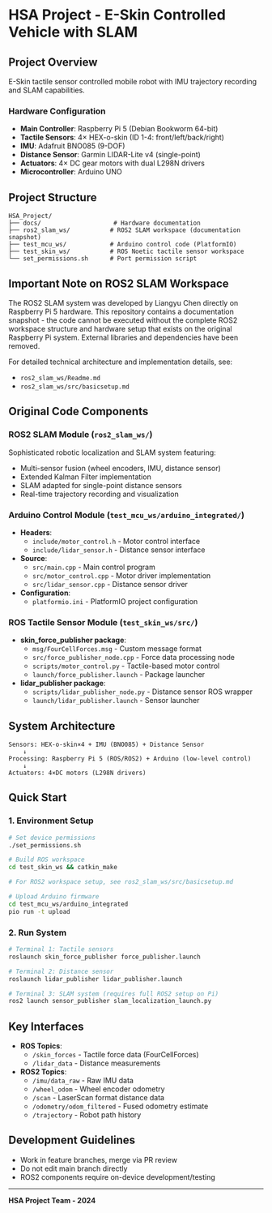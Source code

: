 # HSA Project - E-Skin Controlled Vehicle with SLAM

## Project Overview
E-Skin tactile sensor controlled mobile robot with IMU trajectory recording and SLAM capabilities.

### Hardware Configuration
- **Main Controller**: Raspberry Pi 5 (Debian Bookworm 64-bit)
- **Tactile Sensors**: 4× HEX-o-skin (ID 1-4: front/left/back/right)
- **IMU**: Adafruit BNO085 (9-DOF)
- **Distance Sensor**: Garmin LIDAR-Lite v4 (single-point)
- **Actuators**: 4× DC gear motors with dual L298N drivers
- **Microcontroller**: Arduino UNO

## Project Structure
```
HSA_Project/
├── docs/                    # Hardware documentation
├── ros2_slam_ws/           # ROS2 SLAM workspace (documentation snapshot)
├── test_mcu_ws/            # Arduino control code (PlatformIO)
├── test_skin_ws/           # ROS Noetic tactile sensor workspace
└── set_permissions.sh      # Port permission script
```

## Important Note on ROS2 SLAM Workspace
The ROS2 SLAM system was developed by Liangyu Chen directly on Raspberry Pi 5 hardware. This repository contains a documentation snapshot - the code cannot be executed without the complete ROS2 workspace structure and hardware setup that exists on the original Raspberry Pi system. External libraries and dependencies have been removed.

For detailed technical architecture and implementation details, see:
- `ros2_slam_ws/Readme.md`
- `ros2_slam_ws/src/basicsetup.md`

## Original Code Components

### ROS2 SLAM Module (`ros2_slam_ws/`)
Sophisticated robotic localization and SLAM system featuring:
- Multi-sensor fusion (wheel encoders, IMU, distance sensor)
- Extended Kalman Filter implementation
- SLAM adapted for single-point distance sensors
- Real-time trajectory recording and visualization

### Arduino Control Module (`test_mcu_ws/arduino_integrated/`)
- **Headers**:
  - `include/motor_control.h` - Motor control interface
  - `include/lidar_sensor.h` - Distance sensor interface
- **Source**:
  - `src/main.cpp` - Main control program
  - `src/motor_control.cpp` - Motor driver implementation
  - `src/lidar_sensor.cpp` - Distance sensor driver
- **Configuration**:
  - `platformio.ini` - PlatformIO project configuration

### ROS Tactile Sensor Module (`test_skin_ws/src/`)
- **skin_force_publisher package**:
  - `msg/FourCellForces.msg` - Custom message format
  - `src/force_publisher_node.cpp` - Force data processing node
  - `scripts/motor_control.py` - Tactile-based motor control
  - `launch/force_publisher.launch` - Package launcher
- **lidar_publisher package**:
  - `scripts/lidar_publisher_node.py` - Distance sensor ROS wrapper
  - `launch/lidar_publisher.launch` - Sensor launcher

## System Architecture
```
Sensors: HEX-o-skin×4 + IMU (BNO085) + Distance Sensor
    ↓
Processing: Raspberry Pi 5 (ROS/ROS2) + Arduino (low-level control)
    ↓
Actuators: 4×DC motors (L298N drivers)
```

## Quick Start

### 1. Environment Setup
```bash
# Set device permissions
./set_permissions.sh

# Build ROS workspace
cd test_skin_ws && catkin_make

# For ROS2 workspace setup, see ros2_slam_ws/src/basicsetup.md

# Upload Arduino firmware
cd test_mcu_ws/arduino_integrated
pio run -t upload
```

### 2. Run System
```bash
# Terminal 1: Tactile sensors
roslaunch skin_force_publisher force_publisher.launch

# Terminal 2: Distance sensor
roslaunch lidar_publisher lidar_publisher.launch

# Terminal 3: SLAM system (requires full ROS2 setup on Pi)
ros2 launch sensor_publisher slam_localization_launch.py
```

## Key Interfaces
- **ROS Topics**:
  - `/skin_forces` - Tactile force data (FourCellForces)
  - `/lidar_data` - Distance measurements
- **ROS2 Topics**:
  - `/imu/data_raw` - Raw IMU data
  - `/wheel_odom` - Wheel encoder odometry
  - `/scan` - LaserScan format distance data
  - `/odometry/odom_filtered` - Fused odometry estimate
  - `/trajectory` - Robot path history

## Development Guidelines
- Work in feature branches, merge via PR review
- Do not edit main branch directly
- ROS2 components require on-device development/testing

---
**HSA Project Team - 2024**